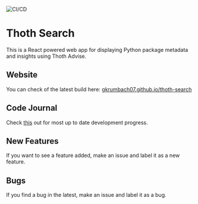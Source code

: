 ![CI/CD](https://github.com/gkrumbach07/thoth-search/workflows/CI/CD/badge.svg)

# Thoth Search

This is a React powered web app for displaying Python package metadata and insights using Thoth Advise.

## Website
You can check of the latest build here: [gkrumbach07.github.io/thoth-search](gkrumbach07.github.io/thoth-search)

## Code Journal

Check [this](https://docs.google.com/document/d/1YwA_YZ--BYtaYBF0I40of15vW5E1xNnEuaraTtYZnTU/edit?usp=sharing) out for most up to date development progress.

## New Features

If you want to see a feature added, make an issue and label it as a new feature.

## Bugs

If you find a bug in the latest, make an issue and label it as a bug.
